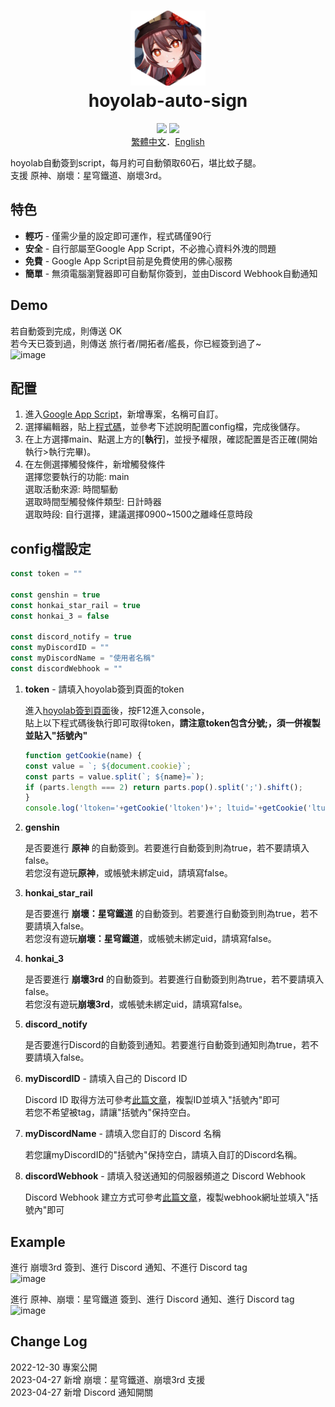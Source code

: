 <h1 align="center">
    <img width="120" height="120" src="pic/logo.svg" alt=""><br>
    hoyolab-auto-sign
</h1>

<p align="center">
    <img src="https://img.shields.io/github/license/canaria3406/hoyolab-auto-sign">
    <img src="https://img.shields.io/github/stars/canaria3406/hoyolab-auto-sign">
    <br><a href="https://github.com/canaria3406/hoyolab-auto-sign/blob/main/README_zh-tw.md">繁體中文</a>．<a href="https://github.com/canaria3406/hoyolab-auto-sign/blob/main/README.md">English</a>
</p>

hoyolab自動簽到script，每月約可自動領取60石，堪比蚊子腿。  
支援 原神、崩壞：星穹鐵道、崩壞3rd。

## 特色
* **輕巧** - 僅需少量的設定即可運作，程式碼僅90行
* **安全** - 自行部屬至Google App Script，不必擔心資料外洩的問題
* **免費** - Google App Script目前是免費使用的佛心服務
* **簡單** - 無須電腦瀏覽器即可自動幫你簽到，並由Discord Webhook自動通知

## Demo
若自動簽到完成，則傳送 OK  
若今天已簽到過，則傳送 旅行者/開拓者/艦長，你已經簽到過了~  
![image](https://github.com/canaria3406/hoyolab-auto-sign/blob/main/pic/01.png)

## 配置
1. 進入[Google App Script](https://script.google.com/home/start)，新增專案，名稱可自訂。
2. 選擇編輯器，貼上[程式碼](https://github.com/canaria3406/hoyolab-auto-sign/blob/main/src/main.gs)，並參考下述說明配置config檔，完成後儲存。
3. 在上方選擇main、點選上方的[**執行**]，並授予權限，確認配置是否正確(開始執行>執行完畢)。
4. 在左側選擇觸發條件，新增觸發條件  
   選擇您要執行的功能: main  
   選取活動來源: 時間驅動  
   選取時間型觸發條件類型: 日計時器  
   選取時段: 自行選擇，建議選擇0900~1500之離峰任意時段

## config檔設定

```javascript
const token = ""

const genshin = true
const honkai_star_rail = true
const honkai_3 = false

const discord_notify = true
const myDiscordID = ""
const myDiscordName = "使用者名稱"
const discordWebhook = ""
```

1. **token** - 請填入hoyolab簽到頁面的token

   進入[hoyolab簽到頁面](https://www.hoyolab.com/circles)後，按F12進入console，  
   貼上以下程式碼後執行即可取得token，**請注意token包含分號;，須一併複製並貼入"括號內"**
   ```javascript
   function getCookie(name) {
   const value = `; ${document.cookie}`;
   const parts = value.split(`; ${name}=`);
   if (parts.length === 2) return parts.pop().split(';').shift();
   }
   console.log('ltoken='+getCookie('ltoken')+'; ltuid='+getCookie('ltuid')+';');
   ```

2. **genshin**

   是否要進行 **原神** 的自動簽到。若要進行自動簽到則為true，若不要請填入false。  
   若您沒有遊玩**原神**，或帳號未綁定uid，請填寫false。

3. **honkai_star_rail**

   是否要進行 **崩壞：星穹鐵道** 的自動簽到。若要進行自動簽到則為true，若不要請填入false。  
   若您沒有遊玩**崩壞：星穹鐵道**，或帳號未綁定uid，請填寫false。

4. **honkai_3**

   是否要進行 **崩壞3rd** 的自動簽到。若要進行自動簽到則為true，若不要請填入false。  
   若您沒有遊玩**崩壞3rd**，或帳號未綁定uid，請填寫false。

5. **discord_notify**

   是否要進行Discord的自動簽到通知。若要進行自動簽到通知則為true，若不要請填入false。

6. **myDiscordID** - 請填入自己的 Discord ID

   Discord ID 取得方法可參考[此篇文章](https://www.tech-girlz.com/2022/02/discord-user-id-user-link.html)，複製ID並填入"括號內"即可  
   若您不希望被tag，請讓"括號內"保持空白。
   
7. **myDiscordName** - 請填入您自訂的 Discord 名稱

   若您讓myDiscordID的"括號內"保持空白，請填入自訂的Discord名稱。
   
8. **discordWebhook** - 請填入發送通知的伺服器頻道之 Discord Webhook

   Discord Webhook 建立方式可參考[此篇文章](https://help.tumblr.com/hc/zh-hk/articles/4421081082775-Discord-Webhook)，複製webhook網址並填入"括號內"即可

## Example 
進行 崩壞3rd 簽到、進行 Discord 通知、不進行 Discord tag  
![image](https://github.com/canaria3406/hoyolab-auto-sign/blob/main/pic/02.png)

進行 原神、崩壞：星穹鐵道 簽到、進行 Discord 通知、進行 Discord tag  
![image](https://github.com/canaria3406/hoyolab-auto-sign/blob/main/pic/03.png)

## Change Log
2022-12-30 專案公開  
2023-04-27 新增 崩壞：星穹鐵道、崩壞3rd 支援  
2023-04-27 新增 Discord 通知開關
